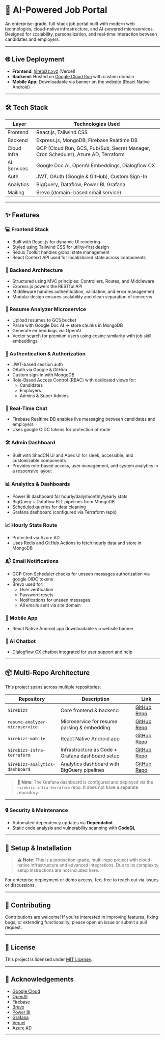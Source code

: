 # 💼 AI-Powered Job Portal

An enterprise-grade, full-stack job portal built with modern web technologies, cloud-native infrastructure, and AI-powered microservices. Designed for scalability, personalization, and real-time interaction between candidates and employers.

---

## 🌐 Live Deployment

- **Frontend**: [hirebizz.xyz](https://hirebizz.xyz) (Vercel)
- **Backend**: Hosted on [Google Cloud Run](https://cloud.google.com/run) with custom domain  
- **Mobile App**: Downloadable via banner on the website (React Native Android)

---

## 🛠️ Tech Stack

| Layer        | Technologies Used |
|--------------|-------------------|
| Frontend     | React.js, Tailwind CSS |
| Backend      | Express.js, MongoDB, Firebase Realtime DB |
| Cloud Infra  | GCP (Cloud Run, GCS, Pub/Sub, Secret Manager, Cron Scheduler), Azure AD, Terraform |
| AI Services  | Google Doc AI, OpenAI Embeddings, Dialogflow CX |
| Auth         | JWT, OAuth (Google & GitHub), Custom Sign-In |
| Analytics    | BigQuery, Dataflow, Power BI, Grafana |
| Mailing      | Brevo (domain-based email service) |

---

## ✨ Features

### 💻 Frontend Stack
- Built with React.js for dynamic UI rendering
- Styled using Tailwind CSS for utility-first design
- Redux Toolkit handles global state management
- React Context API used for local/shared state across components

### 🧠 Backend Architecture
- Structured using MVC principles: Controllers, Routes, and Middleware
- Express.js powers the RESTful API
- Middleware handles authentication, validation, and error management
- Modular design ensures scalability and clean separation of concerns

### 📄 Resume Analyzer Microservice
- Upload resumes to GCS bucket
- Parse with Google Doc AI → store chunks in MongoDB
- Generate embeddings via OpenAI
- Vector search for premium users using cosine similarity with job skill embeddings

### 🔐 Authentication & Authorization
- JWT-based session auth
- OAuth via Google & GitHub
- Custom sign-in with MongoDB
- Role-Based Access Control (RBAC) with dedicated views for:
  - Candidates  
  - Employers  
  - Admins & Super Admins

### 💬 Real-Time Chat
- Firebase Realtime DB enables live messaging between candidates and employers
- Uses google OIDC tokens for protection of route

### 🛠️ Admin Dashboard
- Built with ShadCN UI and Apex UI for sleek, accessible, and customizable components
- Provides role-based access, user management, and system analytics in a responsive layout

### 📊 Analytics & Dashboards
- Power BI dashboard for hourly/daily/monthly/yearly stats
- BigQuery + Dataflow ELT pipelines from MongoDB
- Scheduled queries for data cleaning
- Grafana dashboard (configured via Terraform repo)

### 📈 Hourly Stats Route
- Protected via Azure AD
- Uses Redis and GitHub Actions to fetch hourly data and store in MongoDB

### 📬 Email Notifications
- GCP Cron Scheduler checks for unseen messages authorization via google OIDC tokens
- Brevo used for:
  - User verification  
  - Password resets  
  - Notifications for unseen messages  
  - All emails sent via site domain

### 📱 Mobile App
- React Native Android app downloadable via website banner

### 🤖 AI Chatbot
- Dialogflow CX chatbot integrated for user support and help

---

## 📦 Multi-Repo Architecture

This project spans across multiple repositories:

| Repository | Description | Link |
|------------|-------------|------|
| `hirebizz` | Core frontend & backend | [GitHub Repo](https://github.com/akp2609/hirebizz) |
| `resume-analyzer-microservice` | Microservice for resume parsing & embedding | [GitHub Repo](https://github.com/akp2609/resume-analyzer-microservice) |
| `hirebizz-mobile` | React Native Android app | [GitHub Repo](https://github.com/akp2609/hirebizz-mobile) |
| `hirebizz-infra-terraform` | Infrastructure as Code + Grafana dashboard setup | [GitHub Repo](https://github.com/akp2609/hirebizz-infra-terraform) |
| `hirebizz-analytics-dashboard` | Analytics dashboard with BigQuery pipelines | [GitHub Repo](https://github.com/akp2609/hirebizz-analytics-dashboard) |

> 🧭 **Note**: The Grafana dashboard is configured and deployed via the `hirebizz-infra-terraform` repo. It does not have a separate repository.

---

### 🔒 Security & Maintenance
- Automated dependency updates via **Dependabot**
- Static code analysis and vulnerability scanning with **CodeQL**

---

## 🧰 Setup & Installation

> ⚠️ **Note**: This is a production-grade, multi-repo project with cloud-native infrastructure and advanced integrations. Due to its complexity, setup instructions are not included here.

For enterprise deployment or demo access, feel free to reach out via issues or discussions.

---

## 🤝 Contributing

Contributions are welcome! If you're interested in improving features, fixing bugs, or extending functionality, please open an issue or submit a pull request.

---

## 📄 License

This project is licensed under [MIT License](LICENSE).

---

## 📣 Acknowledgements

- [Google Cloud](https://cloud.google.com/)
- [OpenAI](https://openai.com/)
- [Firebase](https://firebase.google.com/)
- [Brevo](https://www.brevo.com/)
- [Power BI](https://powerbi.microsoft.com/)
- [Grafana](https://grafana.com/)
- [Vercel](https://vercel.com/)
- [Azure AD](https://learn.microsoft.com/en-us/azure/active-directory/)

---